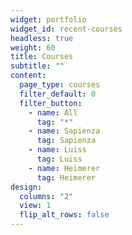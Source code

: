 ```yaml
---
widget: portfolio
widget_id: recent-courses
headless: true
weight: 60
title: Courses
subtitle: ""
content:
  page_type: courses
  filter_default: 0
  filter_button:
    - name: All
      tag: "*"
    - name: Sapienza
      tag: Sapienza
    - name: Luiss
      tag: Luiss
    - name: Heimerer
      tag: Heimerer
design:
  columns: "2"
  view: 1
  flip_alt_rows: false
---
```

